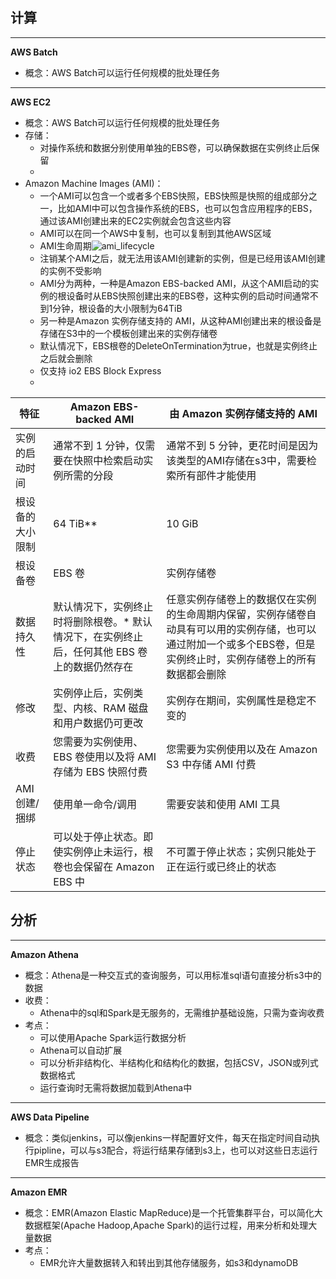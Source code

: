 
## 计算
---
**AWS Batch**
- 概念：AWS Batch可以运行任何规模的批处理任务


---
**AWS EC2**
- 概念：AWS Batch可以运行任何规模的批处理任务
- 存储：
  + 对操作系统和数据分别使用单独的EBS卷，可以确保数据在实例终止后保留
  + 
- Amazon Machine Images (AMI)：
  + 一个AMI可以包含一个或者多个EBS快照，EBS快照是快照的组成部分之一，比如AMI中可以包含操作系统的EBS，也可以包含应用程序的EBS，通过该AMI创建出来的EC2实例就会包含这些内容
  + AMI可以在同一个AWS中复制，也可以复制到其他AWS区域
  + AMI生命周期![ami_lifecycle](https://github.com/AN3459/AWS-Test/assets/77662211/94f86e9d-4423-4757-b065-074542c52ec1)
  + 注销某个AMI之后，就无法用该AMI创建新的实例，但是已经用该AMI创建的实例不受影响
  + AMI分为两种，一种是Amazon EBS-backed AMI，从这个AMI启动的实例的根设备时从EBS快照创建出来的EBS卷，这种实例的启动时间通常不到1分钟，根设备的大小限制为64TiB
  + 另一种是Amazon 实例存储支持的 AMI，从这种AMI创建出来的根设备是存储在S3中的一个模板创建出来的实例存储卷
  + 默认情况下，EBS根卷的DeleteOnTermination为true，也就是实例终止之后就会删除
  + 仅支持 io2 EBS Block Express
  + 

 

| 特征 | Amazon EBS-backed AMI | 由 Amazon 实例存储支持的 AMI |
| ------- | ------- | ------- |
| 实例的启动时间 | 通常不到 1 分钟，仅需要在快照中检索启动实例所需的分段 | 通常不到 5 分钟，更花时间是因为该类型的AMI存储在s3中，需要检索所有部件才能使用 |
| 根设备的大小限制 | 64 TiB** | 10 GiB |
| 根设备卷 | EBS 卷 | 实例存储卷 |
| 数据持久性 | 默认情况下，实例终止时将删除根卷。* 默认情况下，在实例终止后，任何其他 EBS 卷上的数据仍然存在 | 任意实例存储卷上的数据仅在实例的生命周期内保留，实例存储卷自动具有可以用的实例存储，也可以通过附加一个或多个EBS卷，但是实例终止时，实例存储卷上的所有数据都会删除 |
| 修改 | 实例停止后，实例类型、内核、RAM 磁盘和用户数据仍可更改 | 实例存在期间，实例属性是稳定不变的 |
| 收费 | 您需要为实例使用、EBS 卷使用以及将 AMI 存储为 EBS 快照付费 | 您需要为实例使用以及在 Amazon S3 中存储 AMI 付费 |
| AMI 创建/捆绑 | 使用单一命令/调用 | 需要安装和使用 AMI 工具 |
| 停止状态 | 可以处于停止状态。即使实例停止未运行，根卷也会保留在 Amazon EBS 中 | 不可置于停止状态；实例只能处于正在运行或已终止的状态 |



## 分析
---
**Amazon Athena**
- 概念：Athena是一种交互式的查询服务，可以用标准sql语句直接分析s3中的数据
- 收费：
  + Athena中的sql和Spark是无服务的，无需维护基础设施，只需为查询收费
- 考点：
  + 可以使用Apache Spark运行数据分析
  + Athena可以自动扩展
  + 可以分析非结构化、半结构化和结构化的数据，包括CSV，JSON或列式数据格式
  + 运行查询时无需将数据加载到Athena中


---
**AWS Data Pipeline**
- 概念：类似jenkins，可以像jenkins一样配置好文件，每天在指定时间自动执行pipline，可以与s3配合，将运行结果存储到s3上，也可以对这些日志运行EMR生成报告


---
**Amazon EMR**
- 概念：EMR(Amazon Elastic MapReduce)是一个托管集群平台，可以简化大数据框架(Apache Hadoop,Apache Spark)的运行过程，用来分析和处理大量数据
- 考点：
  + EMR允许大量数据转入和转出到其他存储服务，如s3和dynamoDB
